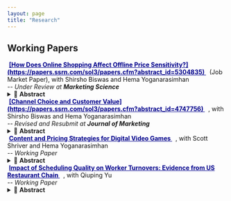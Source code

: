 ```yaml
---
layout: page
title: "Research"
---
```


## Working Papers

<span style="color:#00008b; font-weight:bold; text-decoration:underline; padding:2px 4px; border-radius:4px;">
   [How Does Online Shopping Affect Offline Price Sensitivity?](https://papers.ssrn.com/sol3/papers.cfm?abstract_id=5304835)
   </span>
<span style="color:#111;">
  &nbsp;(Job Market Paper), with Shirsho Biswas and Hema Yoganarasimhan
   </span>
   <br>
   <em> -- Under Review at <strong>Marketing Science</strong></em>

<details>
  <summary> 📖 <strong>Abstract</strong></summary>
The rapid growth of e-commerce has significantly transformed consumer behavior, raising questions about how the adoption of online shopping influences offline shopping. This paper investigates whether consumers who adopt online shopping with a retailer become more price sensitive in their subsequent offline purchases with the same retailer. Using transaction-level data from a large Brazilian pet supplies retailer operating both online and offline channels, we compare “adopters” - customers who began shopping online after a period of offline-only purchasing - with “non-adopters” who remained offline-only. We estimate a discrete choice logit model with individual-level heterogeneity, using a novel algorithm to handle high-dimensional fixed effects and address price endogeneity. We apply a staggered difference-in-differences approach to estimate the Average Treatment Effect on the Treated (ATT). We find that offline price sensitivity increases significantly post-online adoption in three of four product categories, particularly in low-switching-cost items like pet hygiene. Counterfactual pricing simulations show that incorporating these behavioral spillovers into pricing strategies can increase firm profits by up to 4.1\%. These results underscore the importance of recognizing cross-channel effects in consumer behavior and contribute to the literature on pricing and multichannel retailing by identifying online adoption as a key driver of offline price sensitivity.
</details>


<span style="color:#00008b; font-weight:bold; text-decoration:underline; padding:2px 4px; border-radius:4px;">
   [Channel Choice and Customer Value](https://papers.ssrn.com/sol3/papers.cfm?abstract_id=4747756)
   </span>
<span style="color:#111;">
  &nbsp;, with Shirsho Biswas and Hema Yoganarasimhan
   </span>
   <br>
   <em> -- Revised and Resubmit at <strong>Journal of Marketing</strong></em>

<details>
  <summary> 📖 <strong>Abstract</strong></summary>
  We investigate how the adoption of a retailer's digital shopping channels (e-commerce website and/or mobile app) affects the purchase behaviors of consumers who had previously only shopped at the retailer's physical stores. We consider two types of adopters -- (a) those who adopted online shopping due to the environmental shock of COVID-19 ({\it covid adopters}), and (b) those who adopted online shopping of their own volition without any external stimulus, pre-COVID-19 ({\it organic adopters}). We find that both groups of online shopping adopters increase their total spend post-online adoption, and the magnitude of this increase in spend is similar for both groups. However, we uncover significant differences in how the two groups use the online and offline channels post-online-adoption. While both groups slowly shift more of their purchases to online channels, {\it covid adopters} do so at a significantly slower rate. These differences in channel share lead to significant differences in the profitability of the two groups, with {\it covid adopters} being more profitable than \textit{organic adopters}. Our findings highlight the need for managers to consider the different reasons for consumers' selection into the adoption of new channels when forecasting the impact on post-adoption purchase behavior and profitability.
</details>


<span style="color:#00008b; font-weight:bold; text-decoration:underline; padding:2px 4px; border-radius:4px;">
   Content and Pricing Strategies for Digital Video Games
   </span>
<span style="color:#111;">
  &nbsp;, with Scott Shriver and Hema Yoganarasimhan
   </span>
   <br>
   <em> -- Working Paper</em>

<details>
  <summary> 📖 <strong>Abstract</strong></summary>
The video game industry has experienced a wave of disruption as consumers rapidly shift to acquiring and consuming content through digital channels.  Incumbent game publishers have struggled to adapt their content and pricing strategies to shifting consumption patterns and increased competition from low cost independent suppliers. Recently, game publishers have pursued new business models that feature downloadable content (DLC) services offered in conjunction with or as a replacement for traditional physical media. While service-based models can potentially extract additional surplus from the market by allowing for more customized content bundles and pricing than with physically distributed media, exploiting these opportunities poses a challenge to firms who must attempt to optimize their offerings over a formidably complex decision space. In this paper, we develop a structural framework to facilitate the recovery of consumer preferences for game content and the optimization of firm content/price strategies.  Our approach is to leverage rich covariation in observed content consumption and DLC service subscriptions to infer consumer content valuations and price sensitivities. We devise a joint model of video game activity and demand for downloadable content, where consumers sequentially make (discrete) DLC subscription choices followed by (continuous) choices of how much to play. Our model accounts for forward-looking consumer expectations about declining content prices and attendant concerns for dynamic selection bias in our demand estimates.  We document evidence of heterogeneous preferences for content and significant effects of DLC availability on game usage.  Our counterfactual experiments suggest that compressing the DLC release cycle and moving to a recurring fee structure are both viable ways to increase revenues. 
</details>

<span style="color:#00008b; font-weight:bold; text-decoration:underline; padding:2px 4px; border-radius:4px;">
   Impact of Scheduling Quality on Worker Turnovers: Evidence from  US Restaurant Chain
   </span>
<span style="color:#111;">
  &nbsp;, with Qiuping Yu
   </span>
   <br>
   <em> -- Working Paper</em>

<details>
  <summary> 📖 <strong>Abstract</strong></summary>
  This paper examines how just-in-time (JIT) scheduling, despite its potential to optimize labor costs for service firms, can lead to unpredictable and inconsistent work schedules that adversely affect workers' quality of life and increase turnover. By analyzing granular shift-level data from a national restaurant chain, this study evaluates scheduling quality along three dimensions — sufficiency, predictability, and consistency on worker turnover. Using the Cox proportional hazard model with instrumental variables, we find that while more weekly hours reduce turnover, a 10 p.p. increase in real-time addition of shifts can increase the probability of turnover by 7.1\%, whereas increase in short-notice added shifts does not significantly impact worker turnover. In addition, it is the inconsistency in the timing of when workers are scheduled, rather than just variation in total hours worked across weeks, that significantly increases turnover. These insights suggest that firms should consider shifting towards schedules with greater advance notice to better balance operational flexibility with worker retention, with broader implications for designing fair workweek policies.
</details>

